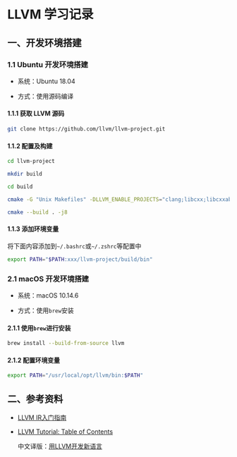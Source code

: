 # LLVM 学习记录

## 一、开发环境搭建

### 1.1 Ubuntu 开发环境搭建

- 系统：Ubuntu 18.04

- 方式：使用源码编译

#### 1.1.1 获取 LLVM 源码

```sh
git clone https://github.com/llvm/llvm-project.git
```

#### 1.1.2 配置及构建

```sh
cd llvm-project

mkdir build

cd build

cmake -G "Unix Makefiles" -DLLVM_ENABLE_PROJECTS="clang;libcxx;libcxxabi" -DCMAKE_BUILD_TYPE=Release ../llvm

cmake --build . -j8
```

#### 1.1.3 添加环境变量

将下面内容添加到`~/.bashrc`或`~/.zshrc`等配置中

```sh
export PATH="$PATH:xxx/llvm-project/build/bin"
```

### 2.1 macOS 开发环境搭建

- 系统：macOS 10.14.6

- 方式：使用`brew`安装

#### 2.1.1 使用`brew`进行安装

```sh
brew install --build-from-source llvm
```

#### 2.1.2 配置环境变量

```sh
export PATH="/usr/local/opt/llvm/bin:$PATH"
```

#### 

## 二、参考资料

- [LLVM IR入门指南](https://zhuanlan.zhihu.com/c_1267851596689457152)

- [LLVM Tutorial: Table of Contents](https://llvm.org/docs/tutorial/index.html)

    中文译版：[用LLVM开发新语言](https://llvm-tutorial-cn.readthedocs.io/en/latest/)
